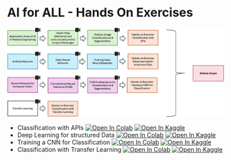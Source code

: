 # AI for ALL - Hands On Exercises

![Illustration Course Setup](assets/course_setup.png)

* Classification with APIs [![Open In Colab](https://colab.research.google.com/assets/colab-badge.svg)](https://colab.research.google.com/github/hslu-aai/aiforall-exercises/blob/main/1_HandsOn_Classification_with_APIs.ipynb)
[![Open In Kaggle](https://img.shields.io/badge/Open%20in%20Kaggle-blue?logo=kaggle&&labelColor=gray)
](https://kaggle.com/kernels/welcome?src=https://github.com/hslu-aai/aiforall-exercises/blob/main/1_HandsOn_Classification_with_APIs.ipynb)
* Deep Learning for structured Data [![Open In Colab](https://colab.research.google.com/assets/colab-badge.svg)](https://colab.research.google.com/github/hslu-aai/aiforall-exercises/blob/main/2_HandsOn_Deep_Learning_for_Structured_Data.ipynb)
[![Open In Kaggle](https://img.shields.io/badge/Open%20in%20Kaggle-blue?logo=kaggle&&labelColor=gray)
](https://kaggle.com/kernels/welcome?src=https://github.com/hslu-aai/aiforall-exercises/blob/main/2_HandsOn_Deep_Learning_for_Structured_Data.ipynb)
* Training a CNN for Classification [![Open In Colab](https://colab.research.google.com/assets/colab-badge.svg)](https://colab.research.google.com/github/hslu-aai/aiforall-exercises/blob/main/3_HandsOn_Training_a_CNN_for_Classification.ipynb)
[![Open In Kaggle](https://img.shields.io/badge/Open%20in%20Kaggle-blue?logo=kaggle&&labelColor=gray)
](https://kaggle.com/kernels/welcome?src=https://github.com/hslu-aai/aiforall-exercises/blob/main/3_HandsOn_Training_a_CNN_for_Classification.ipynb)
* Classification with Transfer Learning [![Open In Colab](https://colab.research.google.com/assets/colab-badge.svg)](https://colab.research.google.com/github/hslu-aai/aiforall-exercises/blob/main/4_HandsOn_Classification_with_Transfer_Learning.ipynb)
[![Open In Kaggle](https://img.shields.io/badge/Open%20in%20Kaggle-blue?logo=kaggle&&labelColor=gray)
](https://kaggle.com/kernels/welcome?src=https://github.com/hslu-aai/aiforall-exercises/blob/main/4_HandsOn_Classification_with_Transfer_Learning.ipynb)
